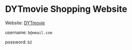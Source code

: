 # DYTmovie Shopping Website
Website: <a href="http://52.26.82.166:8080/fabflix">DYTmovie</a>

username: `b@email.com`

possword: `b2`
